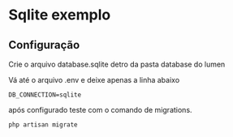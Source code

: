 # Sqlite exemplo

## Configuração

Crie o arquivo database.sqlite detro da pasta database do lumen

Vá até o arquivo .env e deixe apenas a linha abaixo

    DB_CONNECTION=sqlite

após configurado teste com o comando de migrations.

    php artisan migrate
